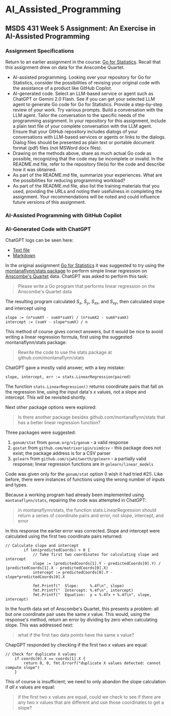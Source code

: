 # AI_Assisted_Programming
## MSDS 431 Week 5 Assignment: An Exercise in AI-Assisted Programming

### Assignment Specifications
Return to an earlier assignment in the course: [Go for Statistics](https://github.com/chrisbcaldwell/OLS_Comparison). Recall that this assignment drew on data for the Anscombe Quartet.
* AI-assisted programming. Looking over your repository for Go for Statistics, consider the possibilities of revising your original code with the assistance of a product like GitHub Copilot.
* AI-generated code. Select an LLM-based service or agent such as ChatGPT or Gemini 2.0 Flash. See if you can get your selected LLM agent to generate Go code for Go for Statistics. Provide a step-by-step review of your work. Try various prompts. Build a conversation with the LLM agent. Tailor the conversation to the specific needs of the programming assignment. In your repository for this assignment, include a plain text file of your complete conversation with the LLM agent.  Ensure that your GitHub repository includes dialogs of your conversations with LLM-based services or agents or links to the dialogs. Dialog files should be presented as plain text or portable document format (pdf) files (not MSWord docx files).
* Drawing on the methods above, share as much actual Go code as possible, recognizing that the code may be incomplete or invalid. In the README.md file, refer to the repository file(s) for the code and describe how it was obtained.
* As part of the README.md file, summarize your experiences. What are the possibilities for reducing programming workload?
* As part of the README.md file, also list the training materials that you used, providing the URLs and noting their usefulness in completing the assignment. Your recommendations will be noted and could influence future versions of this assignment.

### AI-Assisted Programming with GitHub Copilot


### AI-Generated Code with ChatGPT
ChatGPT logs can be seen here:
* [Text file](chatgptNewCode.txt)
* [Markdown](chatgptNewCode.md)

In the original assignment [Go for Statistics](https://github.com/chrisbcaldwell/OLS_Comparison) it was suggested to try using the [montanaflynn/stats package](https://github.com/montanaflynn/stats) to perform simple linear regression on [Anscombe's Quartet](https://en.wikipedia.org/wiki/Anscombe%27s_quartet) data.  ChatGPT was asked to perform this task:

> Please write a Go program that performs linear regression on the Anscombe's Quartet data

The resulting program calculated _S<sub>x</sub>_, _S<sub>y</sub>_, _S<sub>xx</sub>_, and _S<sub>xy</sub>_, then calculated slope and intercept using
```
slope := (n*sumXY - sumX*sumY) / (n*sumX2 - sumX*sumX)
intercept := (sumY - slope*sumX) / n
```
This method of course gives correct answers, but it would be nice to avoid writing a linear regression formula, first using the suggested montanaflynn/stats package:

> Rewrite the code to use the stats package at github.com/montanaflynn/stats

ChatGPT gave a mostly valid answer, with a key mistake:
```
slope, intercept, err := stats.LinearRegression(paired)
```

The function `stats.LinearRegression()` returns coordinate pairs that fall on the regression line, using the input data's _x_ values, not a slope and intercept.  This will be revisited shortly.

Next other package options were explored:

> Is there another package besides github.com/montanaflynn/stats that has a better linear regression function?

Three packages were suggested:
1. `gonum/stat` from `gonum.org/v1/gonum` - a valid response
2. `gostat` from `github.com/matrixorigin/simdcsv` - this package does not exist; the package address is for a CSV parser
3. `golearn` from `github.com/sjwhitworth/golearn` - a partially valid response; linear regression functions are in `golearn/linear_models`

Code was given only for the `gonum/stat` option (I wish it had tried #2!).  Like before, there were instances of functions using the wrong number of inputs and types.

Because a working program had already been implemented using `montanaflynn/stats`, repairing the code was attempted in ChatGPT:

> in montanaflynn/stats, the function stats.LinearRegression should return a series of coordinate pairs and error, not slope, intercept, and error

In this response the earlier error was corrected.  Slope and intercept were calculated using the first two coordinate pairs returned:

```
// Calculate slope and intercept
		if len(predictedCoords) > 0 {
			// Take first two coordinates for calculating slope and intercept
			slope := (predictedCoords[1].Y - predictedCoords[0].Y) / (predictedCoords[1].X - predictedCoords[0].X)
			intercept := predictedCoords[0].Y - slope*predictedCoords[0].X

			fmt.Printf("  Slope:     %.4f\n", slope)
			fmt.Printf("  Intercept: %.4f\n", intercept)
			fmt.Printf("  Equation:  y = %.4fx + %.4f\n", slope, intercept)
```

In the fourth data set of Anscombe's Quartet, this presents a problem: all but one coordinate pair uses the same _x_ value.  This would, using the response's method, return an error by dividing by zero when calculating slope.  This was addressed next:

> what if the first two data points have the same x value?

ChapGPT responded by checking if the first two _x_ values are equal:

```
// Check for duplicate X values
	if coords[0].X == coords[1].X {
		return 0, 0, fmt.Errorf("duplicate X values detected: cannot compute slope")
	}
```

This of course is insufficient; we need to only abandon the slope calculation if _all_ _x_ values are equal:

> if the first two x values are equal, could we check to see if there are any two x values that are different and use those coordinates to get a slope?
